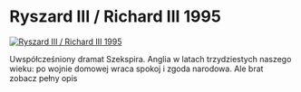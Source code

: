 Ryszard III / Richard III 1995 
=============
[![Ryszard III / Richard III 1995 ](http://vidos.pl/images/player.gif)](http://vidos.pl/ryszard-iii-richard-iii-1995)

 Uwspółcześniony dramat Szekspira. Anglia w latach trzydziestych naszego wieku: po wojnie domowej wraca spokoj i zgoda narodowa. Ale brat zobacz pełny opis
